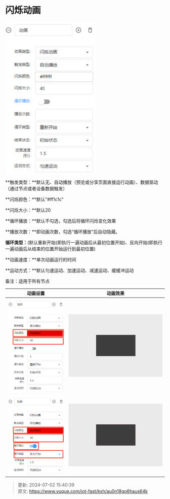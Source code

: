 # 闪烁动画

![1712824544704-c1da12cd-08ce-4e25-9126-1e035c81e772.png](./img/ubd4Nozi05N8ghv0/1712824544704-c1da12cd-08ce-4e25-9126-1e035c81e772-892908.png)

**触发类型：**默认无、自动播放（预览或分享页面直接运行动画）、数据驱动（通过节点或者设备数据触发）

**闪烁颜色：**默认"#ff1c1c"

**闪烁大小：**默认20

**循环播放：**默认不勾选，勾选后将循环闪烁变化效果

**播放次数：**即动画次数，勾选“循环播放”后自动隐藏。

**循环类型：**(默认重新开始(即执行一遍动画后从最初位置开始)、反向开始(即执行一遍动画后从结束的位置开始运行到最初位置)

**动画速度：**单次动画运行的时间

**运动方式：**默认匀速运动、加速运动、减速运动、缓缓冲运动

备注：适用于所有节点

| 动画设置 | 动画效果 |
| --- | --- |
| ![1712824749369-c96cab44-4aef-45a0-983d-41d864233c18.png](./img/ubd4Nozi05N8ghv0/1712824749369-c96cab44-4aef-45a0-983d-41d864233c18-909498.png) | ![1712824784400-e353f9a5-7f0f-4368-b623-2cca6f1fe1bb.gif](./img/ubd4Nozi05N8ghv0/1712824784400-e353f9a5-7f0f-4368-b623-2cca6f1fe1bb-551098.gif) |
| ![1712824838802-a4433349-5fd3-4775-bafa-5df8bccbd5a9.png](./img/ubd4Nozi05N8ghv0/1712824838802-a4433349-5fd3-4775-bafa-5df8bccbd5a9-613901.png) | ![1712824887832-a371147a-e306-4bc7-ae2a-ca06fcae0614.gif](./img/ubd4Nozi05N8ghv0/1712824887832-a371147a-e306-4bc7-ae2a-ca06fcae0614-250491.gif) |




> 更新: 2024-07-02 15:40:39  
> 原文: <https://www.yuque.com/iot-fast/ksh/au0n18go6haus64k>